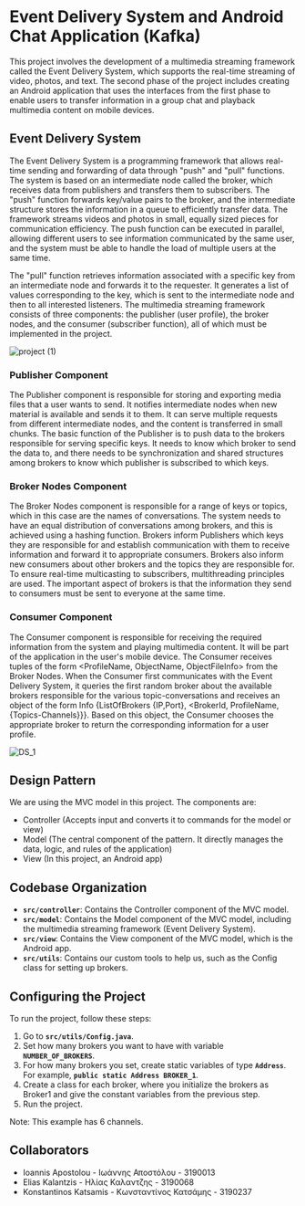 # ****Event Delivery System and Android Chat Application (Kafka)****

This project involves the development of a multimedia streaming framework called the Event Delivery System, which supports the real-time streaming of video, photos, and text. The second phase of the project includes creating an Android application that uses the interfaces from the first phase to enable users to transfer information in a group chat and playback multimedia content on mobile devices.

## **Event Delivery System**

The Event Delivery System is a programming framework that allows real-time sending and forwarding of data through "push" and "pull" functions. The system is based on an intermediate node called the broker, which receives data from publishers and transfers them to subscribers. The "push" function forwards key/value pairs to the broker, and the intermediate structure stores the information in a queue to efficiently transfer data. The framework streams videos and photos in small, equally sized pieces for communication efficiency. The push function can be executed in parallel, allowing different users to see information communicated by the same user, and the system must be able to handle the load of multiple users at the same time.

The "pull" function retrieves information associated with a specific key from an intermediate node and forwards it to the requester. It generates a list of values corresponding to the key, which is sent to the intermediate node and then to all interested listeners. The multimedia streaming framework consists of three components: the publisher (user profile), the broker nodes, and the consumer (subscriber function), all of which must be implemented in the project.

![project (1)](https://github.com/eliaskalan/distributed-systems/assets/57637832/106c8956-815a-448c-9ed0-aaa642043ee3)


### **Publisher Component**

The Publisher component is responsible for storing and exporting media files that a user wants to send. It notifies intermediate nodes when new material is available and sends it to them. It can serve multiple requests from different intermediate nodes, and the content is transferred in small chunks. The basic function of the Publisher is to push data to the brokers responsible for serving specific keys. It needs to know which broker to send the data to, and there needs to be synchronization and shared structures among brokers to know which publisher is subscribed to which keys.

### **Broker Nodes Component**

The Broker Nodes component is responsible for a range of keys or topics, which in this case are the names of conversations. The system needs to have an equal distribution of conversations among brokers, and this is achieved using a hashing function. Brokers inform Publishers which keys they are responsible for and establish communication with them to receive information and forward it to appropriate consumers. Brokers also inform new consumers about other brokers and the topics they are responsible for. To ensure real-time multicasting to subscribers, multithreading principles are used. The important aspect of brokers is that the information they send to consumers must be sent to everyone at the same time.

### **Consumer Component**

The Consumer component is responsible for receiving the required information from the system and playing multimedia content. It will be part of the application in the user's mobile device. The Consumer receives tuples of the form <ProfileName, ObjectName, ObjectFileInfo> from the Broker Nodes. When the Consumer first communicates with the Event Delivery System, it queries the first random broker about the available brokers responsible for the various topic-conversations and receives an object of the form Info {ListOfBrokers {IP,Port}, <BrokerId, ProfileName, {Topics-Channels}}}. Based on this object, the Consumer chooses the appropriate broker to return the corresponding information for a user profile.

![DS_1](https://github.com/eliaskalan/distributed-systems/assets/57637832/d4afc779-9f1c-4ea2-b036-468f3ed0aac6)


## **Design Pattern**

We are using the MVC model in this project. The components are:

- Controller (Accepts input and converts it to commands for the model or view)
- Model (The central component of the pattern. It directly manages the data, logic, and rules of the application)
- View (In this project, an Android app)

## **Codebase Organization**

- **`src/controller`**: Contains the Controller component of the MVC model.
- **`src/model`**: Contains the Model component of the MVC model, including the multimedia streaming framework (Event Delivery System).
- **`src/view`**: Contains the View component of the MVC model, which is the Android app.
- **`src/utils`**: Contains our custom tools to help us, such as the Config class for setting up brokers.

## **Configuring the Project**

To run the project, follow these steps:

1. Go to **`src/utils/Config.java`**.
2. Set how many brokers you want to have with variable **`NUMBER_OF_BROKERS`**.
3. For how many brokers you set, create static variables of type **`Address`**. For example, **`public static Address BROKER_1`**.
4. Create a class for each broker, where you initialize the brokers as Broker1 and give the constant variables from the previous step.
5. Run the project.

Note: This example has 6 channels.

## **Collaborators**

- Ioannis Apostolou - Ιωάννης Αποστόλου - 3190013
- Elias Kalantzis - Ηλίας Καλαντζης - 3190068
- Konstantinos Katsamis - Κωνσταντίνος Κατσάμης - 3190237
